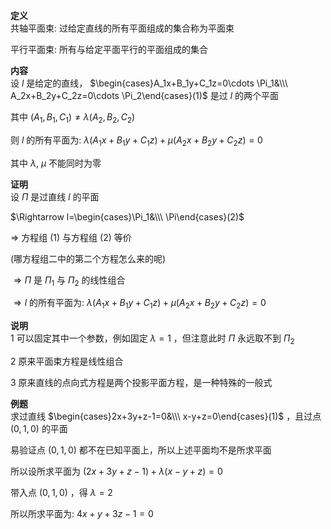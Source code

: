 **定义**  
共轴平面束: 过给定直线的所有平面组成的集合称为平面束  
  
平行平面束: 所有与给定平面平行的平面组成的集合  
  
**内容**  
设 $l$ 是给定的直线， $\begin{cases}A_1x+B_1y+C_1z=0\cdots \Pi_1&\\\ A_2x+B_2y+C_2z=0\cdots \Pi_2\end{cases}(1)$ 是过 $l$ 的两个平面  
  
其中 $(A_1,B_1,C_1) \neq \lambda(A_2,B_2,C_2)$  
  
则 $l$ 的所有平面为: $\lambda(A_1x + B_1y + C_1z)+\mu(A_2x + B_2y + C_2z)=0$  
  
其中 $\lambda,\ \mu$ 不能同时为零  
  
**证明**  
设 $\Pi$ 是过直线 $l$ 的平面  
  
$\Rightarrow l=\begin{cases}\Pi_1&\\\ \Pi\end{cases}(2)$  
  
$\Rightarrow$ 方程组 $(1)$ 与方程组 $(2)$ 等价  
  
(哪方程组二中的第二个方程怎么来的呢)  
  
$\Rightarrow\Pi$ 是 $\Pi_1$ 与 $\Pi_2$ 的线性组合  
  
$\Rightarrow l$ 的所有平面为: $\lambda(A_1x + B_1y + C_1z)+\mu(A_2x + B_2y + C_2z)=0$  
  
**说明**  
1 可以固定其中一个参数，例如固定 $\lambda=1$ ，但注意此时 $\Pi$ 永远取不到 $\Pi_2$  
  
2 原来平面束方程是线性组合  
  
3 原来直线的点向式方程是两个投影平面方程，是一种特殊的一般式  
  
**例题**  
求过直线 $\begin{cases}2x+3y+z-1=0&\\\ x-y+z=0\end{cases}(1)$ ，且过点 $(0,1,0)$ 的平面  
  
易验证点 $(0,1,0)$ 都不在已知平面上，所以上述平面均不是所求平面  
  
所以设所求平面为 $(2x+3y+z-1)+\lambda(x-y+z)=0$  
  
带入点 $(0,1,0)$ ，得 $\lambda=2$  
  
所以所求平面为: $4x+y+3z-1=0$  
